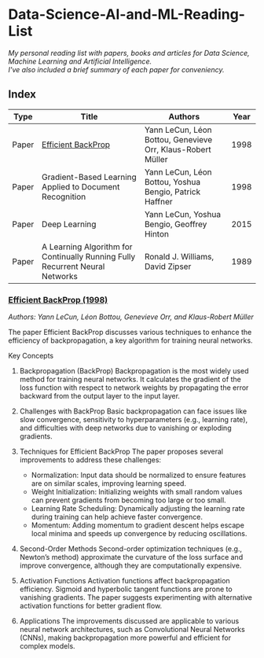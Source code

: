 # Data-Science-AI-and-ML-Reading-List
_My personal reading list with papers, books and articles for Data Science, Machine Learning and Artificial Intelligence._  
_I've also included a brief summary of each paper for conveniency._

## Index

| Type   | Title                                   | Authors                               | Year |
|--------|-----------------------------------------|---------------------------------------|------|
| Paper  | [Efficient BackProp](https://github.com/westrany/Data-Science-AI-and-ML-Reading-List/edit/main/README.md#efficient-backprop-1998)                      | Yann LeCun, Léon Bottou, Genevieve Orr, Klaus-Robert Müller | 1998 |
| Paper  | Gradient-Based Learning Applied to Document Recognition | Yann LeCun, Léon Bottou, Yoshua Bengio, Patrick Haffner | 1998 |
| Paper  | Deep Learning                           | Yann LeCun, Yoshua Bengio, Geoffrey Hinton | 2015 |
| Paper  | A Learning Algorithm for Continually Running Fully Recurrent Neural Networks | Ronald J. Williams, David Zipser       | 1989 |


### [Efficient BackProp (1998)](https://yann.lecun.com/exdb/publis/pdf/lecun-98b.pdf)
_Authors: Yann LeCun, Léon Bottou, Genevieve Orr, and Klaus-Robert Müller_

The paper Efficient BackProp discusses various techniques to enhance the efficiency of backpropagation, a key algorithm for training neural networks.

Key Concepts
1. Backpropagation (BackProp)
Backpropagation is the most widely used method for training neural networks. It calculates the gradient of the loss function with respect to network weights by propagating the error backward from the output layer to the input layer.

2. Challenges with BackProp
Basic backpropagation can face issues like slow convergence, sensitivity to hyperparameters (e.g., learning rate), and difficulties with deep networks due to vanishing or exploding gradients.

3. Techniques for Efficient BackProp
The paper proposes several improvements to address these challenges:
    - Normalization: Input data should be normalized to ensure features are on similar scales, improving learning speed.
    - Weight Initialization: Initializing weights with small random values can prevent gradients from becoming too large or too small.
    - Learning Rate Scheduling: Dynamically adjusting the learning rate during training can help achieve faster convergence.
    - Momentum: Adding momentum to gradient descent helps escape local minima and speeds up convergence by reducing oscillations.

4. Second-Order Methods
Second-order optimization techniques (e.g., Newton’s method) approximate the curvature of the loss surface and improve convergence, although they are computationally expensive.

5. Activation Functions
Activation functions affect backpropagation efficiency. Sigmoid and hyperbolic tangent functions are prone to vanishing gradients. The paper suggests experimenting with alternative activation functions for better gradient flow.

6. Applications
The improvements discussed are applicable to various neural network architectures, such as Convolutional Neural Networks (CNNs), making backpropagation more powerful and efficient for complex models.

